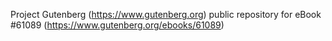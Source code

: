 Project Gutenberg (https://www.gutenberg.org) public repository for eBook #61089 (https://www.gutenberg.org/ebooks/61089)

